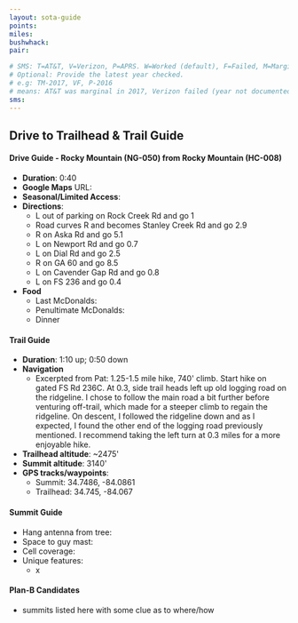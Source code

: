```yaml
---
layout: sota-guide
points: 
miles: 
bushwhack:
pair: 

# SMS: T=AT&T, V=Verizon, P=APRS. W=Worked (default), F=Failed, M=Marginal (some failed).
# Optional: Provide the latest year checked.
# e.g: TM-2017, VF, P-2016
# means: AT&T was marginal in 2017, Verizon failed (year not documented), APRS worked in 2016.
sms: 
---
```

Drive to Trailhead & Trail Guide
--------------------------------------------------------
#### Drive Guide - Rocky Mountain (NG-050) from Rocky Mountain (HC-008)

* **Duration**: 0:40
* **Google Maps** URL: 
* **Seasonal/Limited Access**:
* **Directions**:
    * L out of parking on Rock Creek Rd and go 1
    * Road curves R and becomes Stanley Creek Rd and go 2.9
    * R on Aska Rd and go 5.1
    * L on Newport Rd and go 0.7
    * L on Dial Rd and go 2.5
    * R on GA 60 and go 8.5
    * L on Cavender Gap Rd and go 0.8
    * L on FS 236 and go 0.4
* **Food**
    * Last McDonalds: 
    * Penultimate McDonalds: 
    * Dinner

#### Trail Guide

* **Duration**: 1:10 up; 0:50 down
* **Navigation**
    * Excerpted from Pat: 1.25-1.5 mile hike, 740' climb. Start hike on gated FS Rd 236C. At 0.3, side trail heads left up old logging road on the ridgeline. I chose to follow the main road a bit further before venturing off-trail, which made for a steeper climb to regain the ridgeline. On descent, I followed the ridgeline down and as I expected, I found the other end of the logging road previously mentioned. I recommend taking the left turn at 0.3 miles for a more enjoyable hike.
* **Trailhead altitude**: ~2475'
* **Summit altitude**: 3140'
* **GPS tracks/waypoints**:
    * Summit: 34.7486, -84.0861
    * Trailhead: 34.745, -84.067

#### Summit Guide

* Hang antenna from tree:
* Space to guy mast:
* Cell coverage:
* Unique features:
    * x

#### Plan-B Candidates

* summits listed here with some clue as to where/how
